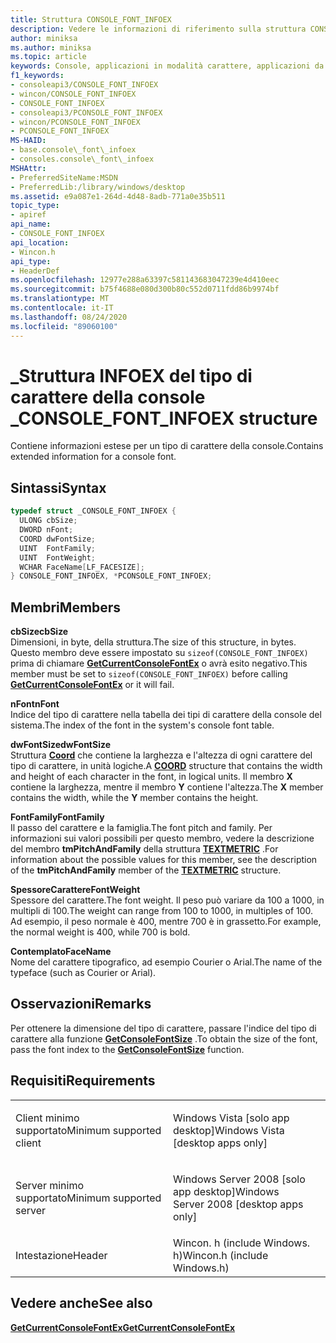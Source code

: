 ```yaml
---
title: Struttura CONSOLE_FONT_INFOEX
description: Vedere le informazioni di riferimento sulla struttura CONSOLE_FONT_INFOEX, che contiene informazioni estese per un tipo di carattere della console.
author: miniksa
ms.author: miniksa
ms.topic: article
keywords: Console, applicazioni in modalità carattere, applicazioni da riga di comando, applicazioni Terminal, API console
f1_keywords:
- consoleapi3/CONSOLE_FONT_INFOEX
- wincon/CONSOLE_FONT_INFOEX
- CONSOLE_FONT_INFOEX
- consoleapi3/PCONSOLE_FONT_INFOEX
- wincon/PCONSOLE_FONT_INFOEX
- PCONSOLE_FONT_INFOEX
MS-HAID:
- base.console\_font\_infoex
- consoles.console\_font\_infoex
MSHAttr:
- PreferredSiteName:MSDN
- PreferredLib:/library/windows/desktop
ms.assetid: e9a087e1-264d-4d48-8adb-771a0e35b511
topic_type:
- apiref
api_name:
- CONSOLE_FONT_INFOEX
api_location:
- Wincon.h
api_type:
- HeaderDef
ms.openlocfilehash: 12977e288a63397c581143683047239e4d410eec
ms.sourcegitcommit: b75f4688e080d300b80c552d0711fdd86b9974bf
ms.translationtype: MT
ms.contentlocale: it-IT
ms.lasthandoff: 08/24/2020
ms.locfileid: "89060100"
---
```

# <a name="console_font_infoex-structure"></a><span data-ttu-id="fc62f-104">\_Struttura INFOEX del tipo di carattere della console \_</span><span class="sxs-lookup"><span data-stu-id="fc62f-104">CONSOLE\_FONT\_INFOEX structure</span></span>


<span data-ttu-id="fc62f-105">Contiene informazioni estese per un tipo di carattere della console.</span><span class="sxs-lookup"><span data-stu-id="fc62f-105">Contains extended information for a console font.</span></span>

<a name="syntax"></a><span data-ttu-id="fc62f-106">Sintassi</span><span class="sxs-lookup"><span data-stu-id="fc62f-106">Syntax</span></span>
------

```C
typedef struct _CONSOLE_FONT_INFOEX {
  ULONG cbSize;
  DWORD nFont;
  COORD dwFontSize;
  UINT  FontFamily;
  UINT  FontWeight;
  WCHAR FaceName[LF_FACESIZE];
} CONSOLE_FONT_INFOEX, *PCONSOLE_FONT_INFOEX;
```

<a name="members"></a><span data-ttu-id="fc62f-107">Membri</span><span class="sxs-lookup"><span data-stu-id="fc62f-107">Members</span></span>
-------

<span data-ttu-id="fc62f-108">**cbSize**</span><span class="sxs-lookup"><span data-stu-id="fc62f-108">**cbSize**</span></span>  
<span data-ttu-id="fc62f-109">Dimensioni, in byte, della struttura.</span><span class="sxs-lookup"><span data-stu-id="fc62f-109">The size of this structure, in bytes.</span></span> <span data-ttu-id="fc62f-110">Questo membro deve essere impostato su `sizeof(CONSOLE_FONT_INFOEX)` prima di chiamare [**GetCurrentConsoleFontEx**](getcurrentconsolefontex.md) o avrà esito negativo.</span><span class="sxs-lookup"><span data-stu-id="fc62f-110">This member must be set to `sizeof(CONSOLE_FONT_INFOEX)` before calling [**GetCurrentConsoleFontEx**](getcurrentconsolefontex.md) or it will fail.</span></span>

<span data-ttu-id="fc62f-111">**nFont**</span><span class="sxs-lookup"><span data-stu-id="fc62f-111">**nFont**</span></span>  
<span data-ttu-id="fc62f-112">Indice del tipo di carattere nella tabella dei tipi di carattere della console del sistema.</span><span class="sxs-lookup"><span data-stu-id="fc62f-112">The index of the font in the system's console font table.</span></span>

<span data-ttu-id="fc62f-113">**dwFontSize**</span><span class="sxs-lookup"><span data-stu-id="fc62f-113">**dwFontSize**</span></span>  
<span data-ttu-id="fc62f-114">Struttura [**Coord**](coord-str.md) che contiene la larghezza e l'altezza di ogni carattere del tipo di carattere, in unità logiche.</span><span class="sxs-lookup"><span data-stu-id="fc62f-114">A [**COORD**](coord-str.md) structure that contains the width and height of each character in the font, in logical units.</span></span> <span data-ttu-id="fc62f-115">Il membro **X** contiene la larghezza, mentre il membro **Y** contiene l'altezza.</span><span class="sxs-lookup"><span data-stu-id="fc62f-115">The **X** member contains the width, while the **Y** member contains the height.</span></span>

<span data-ttu-id="fc62f-116">**FontFamily**</span><span class="sxs-lookup"><span data-stu-id="fc62f-116">**FontFamily**</span></span>  
<span data-ttu-id="fc62f-117">Il passo del carattere e la famiglia.</span><span class="sxs-lookup"><span data-stu-id="fc62f-117">The font pitch and family.</span></span> <span data-ttu-id="fc62f-118">Per informazioni sui valori possibili per questo membro, vedere la descrizione del membro **tmPitchAndFamily** della struttura [**TEXTMETRIC**](https://msdn.microsoft.com/library/windows/desktop/dd145132) .</span><span class="sxs-lookup"><span data-stu-id="fc62f-118">For information about the possible values for this member, see the description of the **tmPitchAndFamily** member of the [**TEXTMETRIC**](https://msdn.microsoft.com/library/windows/desktop/dd145132) structure.</span></span>

<span data-ttu-id="fc62f-119">**SpessoreCarattere**</span><span class="sxs-lookup"><span data-stu-id="fc62f-119">**FontWeight**</span></span>  
<span data-ttu-id="fc62f-120">Spessore del carattere.</span><span class="sxs-lookup"><span data-stu-id="fc62f-120">The font weight.</span></span> <span data-ttu-id="fc62f-121">Il peso può variare da 100 a 1000, in multipli di 100.</span><span class="sxs-lookup"><span data-stu-id="fc62f-121">The weight can range from 100 to 1000, in multiples of 100.</span></span> <span data-ttu-id="fc62f-122">Ad esempio, il peso normale è 400, mentre 700 è in grassetto.</span><span class="sxs-lookup"><span data-stu-id="fc62f-122">For example, the normal weight is 400, while 700 is bold.</span></span>

<span data-ttu-id="fc62f-123">**Contemplato**</span><span class="sxs-lookup"><span data-stu-id="fc62f-123">**FaceName**</span></span>  
<span data-ttu-id="fc62f-124">Nome del carattere tipografico, ad esempio Courier o Arial.</span><span class="sxs-lookup"><span data-stu-id="fc62f-124">The name of the typeface (such as Courier or Arial).</span></span>

<a name="remarks"></a><span data-ttu-id="fc62f-125">Osservazioni</span><span class="sxs-lookup"><span data-stu-id="fc62f-125">Remarks</span></span>
-------

<span data-ttu-id="fc62f-126">Per ottenere la dimensione del tipo di carattere, passare l'indice del tipo di carattere alla funzione [**GetConsoleFontSize**](getconsolefontsize.md) .</span><span class="sxs-lookup"><span data-stu-id="fc62f-126">To obtain the size of the font, pass the font index to the [**GetConsoleFontSize**](getconsolefontsize.md) function.</span></span>

<a name="requirements"></a><span data-ttu-id="fc62f-127">Requisiti</span><span class="sxs-lookup"><span data-stu-id="fc62f-127">Requirements</span></span>
------------

<table>
<colgroup>
<col width="50%" />
<col width="50%" />
</colgroup>
<tbody>
<tr class="odd">
<td><p><span data-ttu-id="fc62f-128">Client minimo supportato</span><span class="sxs-lookup"><span data-stu-id="fc62f-128">Minimum supported client</span></span></p></td>
<td><p><span data-ttu-id="fc62f-129">Windows Vista [solo app desktop]</span><span class="sxs-lookup"><span data-stu-id="fc62f-129">Windows Vista [desktop apps only]</span></span></p></td>
</tr>
<tr class="even">
<td><p><span data-ttu-id="fc62f-130">Server minimo supportato</span><span class="sxs-lookup"><span data-stu-id="fc62f-130">Minimum supported server</span></span></p></td>
<td><p><span data-ttu-id="fc62f-131">Windows Server 2008 [solo app desktop]</span><span class="sxs-lookup"><span data-stu-id="fc62f-131">Windows Server 2008 [desktop apps only]</span></span></p></td>
</tr>
<tr class="odd">
<td><p><span data-ttu-id="fc62f-132">Intestazione</span><span class="sxs-lookup"><span data-stu-id="fc62f-132">Header</span></span></p></td>
<td><span data-ttu-id="fc62f-133">Wincon. h (include Windows. h)</span><span class="sxs-lookup"><span data-stu-id="fc62f-133">Wincon.h (include Windows.h)</span></span></td>
</tr>
</tbody>
</table>

## <a name="span-idsee_alsospansee-also"></a><span data-ttu-id="fc62f-134"><span id="see_also"></span>Vedere anche</span><span class="sxs-lookup"><span data-stu-id="fc62f-134"><span id="see_also"></span>See also</span></span>


[<span data-ttu-id="fc62f-135">**GetCurrentConsoleFontEx**</span><span class="sxs-lookup"><span data-stu-id="fc62f-135">**GetCurrentConsoleFontEx**</span></span>](getcurrentconsolefontex.md)

 

 





